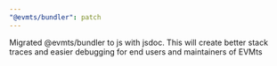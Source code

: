 ```yaml
---
"@evmts/bundler": patch
---
```


Migrated @evmts/bundler to js with jsdoc. This will create better stack traces and easier debugging for end users and maintainers of EVMts
